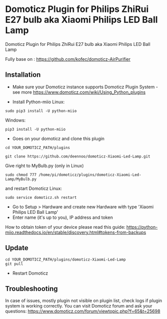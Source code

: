 # Domoticz Plugin for Philips ZhiRui E27 bulb aka Xiaomi Philips LED Ball Lamp


Domoticz Plugin for Philips ZhiRui E27 bulb aka Xiaomi Philips LED Ball Lamp

Fully base on : https://github.com/kofec/domoticz-AirPurifier

## Installation

* Make sure your Domoticz instance supports Domoticz Plugin System - see more https://www.domoticz.com/wiki/Using_Python_plugins

- Install Python-miio 
Linux:
```
sudo pip3 install -U python-miio
```
Windows:
```
pip3 install -U python-miio
```

- Goes on your domoticz and clone this plugin
```
cd YOUR_DOMOTICZ_PATH/plugins

git clone https://github.com/deennoo/domoticz-Xiaomi-Led-Lamp.git
```
Give right to MyBulb.py (only in Linux)
```
sudo chmod 777 /home/pi/domoticz/plugins/domoticz-Xiaomi-Led-Lamp/MyBulb.py
```
and restart Domoticz
Linux:
```
sudo service domoticz.sh restart
```

* Go to Setup > Hardware and create new Hardware with type 'Xiaomi Philips LED Ball Lamp'
* Enter name (it's up to you), IP address and token

How to obtain token of your device please read this guide: https://python-miio.readthedocs.io/en/stable/discovery.html#tokens-from-backups

## Update
```
cd YOUR_DOMOTICZ_PATH/plugins/domoticz-Xiaomi-Led-Lamp
git pull
```
* Restart Domoticz


## Troubleshooting

In case of issues, mostly plugin not visible on plugin list, check logs if plugin system is working correctly.
You can visit Domoticz forum and ask your questions: https://www.domoticz.com/forum/viewtopic.php?f=65&t=25698

